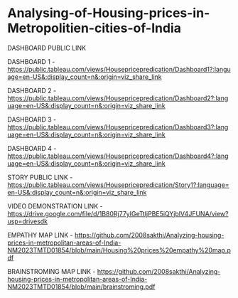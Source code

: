# Analysing-of-Housing-prices-in-Metropolitien-cities-of-India

DASHBOARD PUBLIC LINK

DASHBOARD 1 - https://public.tableau.com/views/Housepricepredication/Dashboard1?:language=en-US&:display_count=n&:origin=viz_share_link

DASHBOARD 2 - https://public.tableau.com/views/Housepricepredication/Dashboard2?:language=en-US&:display_count=n&:origin=viz_share_link

DASHBOARD 3 - https://public.tableau.com/views/Housepricepredication/Dashboard3?:language=en-US&:display_count=n&:origin=viz_share_link

DASHBOARD 4 - https://public.tableau.com/views/Housepricepredication/Dashboard4?:language=en-US&:display_count=n&:origin=viz_share_link

STORY PUBLIC LINK - https://public.tableau.com/views/Housepricepredication/Story1?:language=en-US&:display_count=n&:origin=viz_share_link

VIDEO DEMONSTRATION LINK - https://drive.google.com/file/d/1B80Rj77yIGeTtIjPBE5iQYjblV4JFUNA/view?usp=drivesdk

EMPATHY MAP LINK - https://github.com/2008sakthi/Analyzing-housing-prices-in-metropolitan-areas-of-India-NM2023TMTD01854/blob/main/Housing%20prices%20empathy%20map.pdf

BRAINSTROMING MAP LINK - https://github.com/2008sakthi/Analyzing-housing-prices-in-metropolitan-areas-of-India-NM2023TMTD01854/blob/main/brainstroming.pdf
